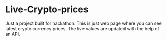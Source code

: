 # Live-Crypto-prices
Just a project built for hackathon.
This is just web page where you can see latest crypto currency prices.
The live values are updated with the help of an API.
